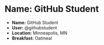 # Name: GitHub Student

* **Name:** GitHub Student
* **User:** @githubstudent
* **Location:** Minneapolis, MN
* **Breakfast:** Oatmeal
